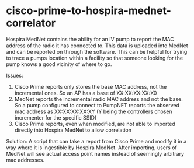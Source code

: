 # cisco-prime-to-hospira-mednet-correlator
Hospira MedNet contains the ability for an IV pump to report the MAC address of the radio it has connected to.  This data is uploaded into MedNet and can be reported on through the software.  This can be helpful for trying to trace a pumps location within a facility so that someone looking for the pump knows a good vicinity of where to go.  

Issues:
 1. Cisco Prime reports only stores the base MAC address, not the incremental ones.  So an AP has a base of XX:XX:XX:XX:X0
 2. MedNet reports the incremental radio MAC address and not the base.  So a pump configured to connect to PumpNET reports the observed mac address as XX:XX:XX:XX:XY (Y being the controllers chosen incrementer for the specific SSID)
 3. Cisco Prime reports, even when modified, are not able to imported directly into Hospira MedNet to allow correlation
 
Solution:
 A script that can take a report from Cisco Prime and modify it in a way where it is ingestible by Hospira MedNet.  After importing, users of MedNet will see actual access point names instead of seemingly arbitrary mac addresses.
